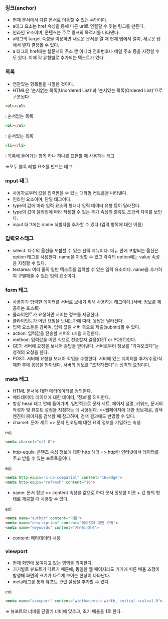 ### 링크(anchor)

- 현재 문서에서 다른 문서로 이동할 수 있는 수단이다.
- a태그 요소는 href 속성을 통해 다른 url로 연결할 수 잇는 링크를 만든다.
- 인라인 요소이며, 콘텐츠는 주로 링크의 목적지를 나타낸다.
- a태그의 target 속성을 이용하면 새로운 문서를 열 때 현재 탭에서 열지, 새로운 탭에서 열지 결정할 수 있다.
- a 태그의 href에는 웹문서의 주소 뿐 아니라 전화번호나 메일 주소 등을 지정할 수도 있다. 이때 각 유형별로 추가되는 텍스트가 있다.

### 목록

- 연관있는 항목들을 나열한 것이다.
- HTML은 '순서없는 목록(Unordered List)'과 '순서있는 목록(Ordered List)'으로 구분된다.

```html
<ul></ul>
```

: 순서없는 목록

```html
<ol></ol>
```

: 순서있는 목록

```html
<li></li>
```

: 목록에 들어가는 항목 하나 하나를 표현할 때 사용하는 태그

⇒모두 블록 레벨 요소를 만드는 태그

### input 태그

- 사용자로부터 값을 입력받을 수 있는 대화형 컨트롤을 나타낸다.
- 인라인 요소이며, 단일 태그이다.
- type의 값에 따라 입력 요소의 형태나 입력 데이터 유형 등이 달라진다.
- type의 값이 달라짐에 따라 적용할 수 있는 추가 속성의 종류도 조금씩 차이를 보인다.
- input 태그에는 name 식별자를 추가할 수 있다.(입력 항목에 대한 이름)

### 입력요소태그

- select: 다수의 옵션을 포함할 수 있는 선택 메뉴이다. 메뉴 안에 포함되는 옵션은 option 태그를 사용한다. name을 지정할 수 있고 각각의 option에는 value 속성을 지정할 수 있다.
- textarea: 여러 줄의 일반 텍스트를 입력할 수 있는 입력 요소이다. name을 추가하여 구별해줄 수 있는 입력 요소이다.

### form 태그

- 사용자가 입력한 데이터를 서버로 보내기 위해 사용하는 태그이다.(서버: 정보를 제공하는 호스트)
- 클라이언트가 요청하면 서버는 정보를 제공한다.
- 클라이언트가 어떤 요청을 보내는가에 따라, 응답은 달라진다.
- 입력 요소들을 감싸며, 입력 값을 서버 측으로 제출(submit)할 수 있다.
- action: 입력값을 전송할 서버의 url을 지정한다.
- method: 입력값을 어떤 식으로 전송할지 결정(GET or POST)한다.
- GET: 서버에 요청을 보내어 응답을 받아낸다. 서버로부터 정보를 "가져오겠다"는 성격의 요청을 한다.
- POST: 서버에 요청을 보내어 작업을 수행한다. 서버에 있는 데이터를 추가/수정/삭제한 후에 응답을 받아낸다. 서버의 정보를 "조작하겠다"는 성격의 요청이다.

### meta 태그

- HTML 문서에 대한 메타데이터를 정의한다.
- 메타데이터: 데이터에 대한 데이터, '정보'를 의미한다.
- 항상 head 태그 안에 들어가며, 일반적으로 문자 세트, 페이지 설명, 키워드, 문서의 작성자 및 뷰포트 설정을 지정하는 데 사용된다.
=>웹페이지에 대한 정보제공, 검색 엔진이 페이지를 검색할 때 참고하며, 검색 결과에도 반영할 수 있다.
- charset: 문자 세트 => 문자 인코딩에 대한 요약 정보를 기입하는 속성.

ex)

```html
<meta charset="utf-8">
```

- http-equiv: 콘텐츠 속성 정보에 대한 http 헤더 => http란 인터넷에서 데이터를 주고 받을 수 있는 프로토콜이다.

ex)

```html
<meta http-equiv="x-ua-compatibl" content="IE=edge">
<meta http-equiv="refresh" content="10">
```

- name: 문서 정보 => content 속성을 값으로 하여 문서 정보를 이름 + 값 쌍의 형태로 제공할 때 사용할 수 있다.

ex)

```html
<meta name="author" content="이름">
<meta name="description" content="페이지에 대한 요약">
<meta name="keywords" content="키워드,예시">
```

- content: 메타데이터 내용

### viewport

- 현재 화면에 보여지고 있는 영역을 의미한다.
- 기기별로 뷰포트가 다르기 때문에, 동일한 웹 페이지라도 기기에 따른 배율 조정이 발생해 화면의 크기가 다르게 보이는 현상이 나타난다.
- meta태그를 통해 뷰포트 관련 설정을 추가할 수 있다.

ex)

```html
<meta name="viewport" content="width=device-width, initial-scale=1.0">
```

⇒ 뷰포트의 너비를 단말기 너비에 맞추고, 초기 배율을 1로 한다.